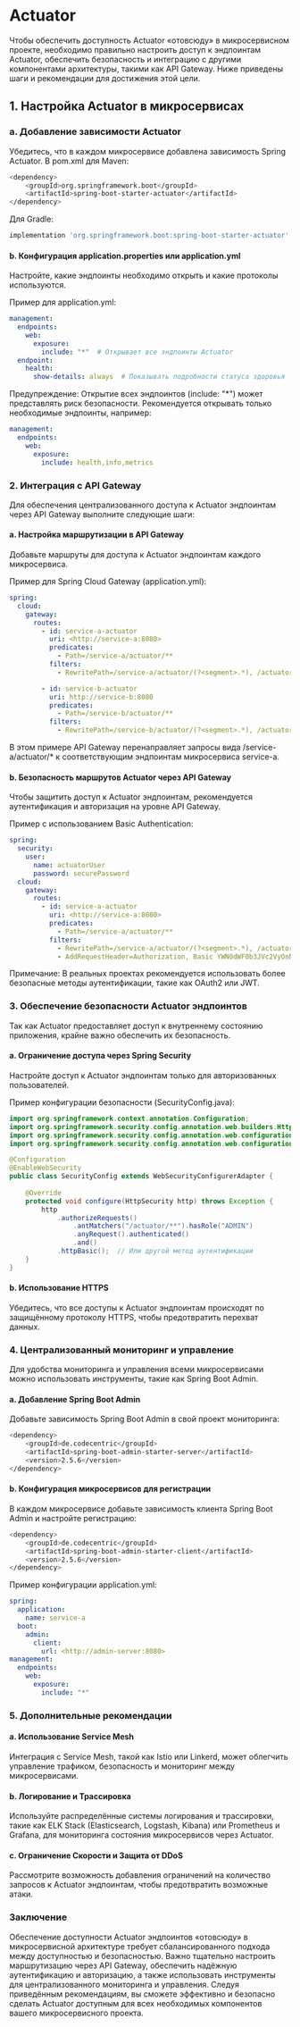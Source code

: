 # Actuator

Чтобы обеспечить доступность Actuator «отовсюду» в микросервисном проекте, необходимо правильно настроить доступ к эндпоинтам Actuator, обеспечить безопасность и интеграцию с другими компонентами архитектуры, такими как API Gateway. Ниже приведены шаги и рекомендации для достижения этой цели.

## 1. Настройка Actuator в микросервисах

### a. Добавление зависимости Actuator

Убедитесь, что в каждом микросервисе добавлена зависимость Spring Actuator. В pom.xml для Maven:

```bash
<dependency>
    <groupId>org.springframework.boot</groupId>
    <artifactId>spring-boot-starter-actuator</artifactId>
</dependency>
```

Для Gradle:

```bash
implementation 'org.springframework.boot:spring-boot-starter-actuator'
```

#### b. Конфигурация application.properties или application.yml

Настройте, какие эндпоинты необходимо открыть и какие протоколы используются.

Пример для application.yml:

```yml
management:
  endpoints:
    web:
      exposure:
        include: "*"  # Открывает все эндпоинты Actuator
  endpoint:
    health:
      show-details: always  # Показывать подробности статуса здоровья
```

Предупреждение: Открытие всех эндпоинтов (include: "*") может представлять риск безопасности. Рекомендуется открывать только необходимые эндпоинты, например:

```yml
management:
  endpoints:
    web:
      exposure:
        include: health,info,metrics
```

### 2. Интеграция с API Gateway

Для обеспечения централизованного доступа к Actuator эндпоинтам через API Gateway выполните следующие шаги:

#### a. Настройка маршрутизации в API Gateway

Добавьте маршруты для доступа к Actuator эндпоинтам каждого микросервиса.

Пример для Spring Cloud Gateway (application.yml):

```yml
spring:
  cloud:
    gateway:
      routes:
        - id: service-a-actuator
          uri: <http://service-a:8080>
          predicates:
            - Path=/service-a/actuator/**
          filters:
            - RewritePath=/service-a/actuator/(?<segment>.*), /actuator/${segment}

        - id: service-b-actuator
          uri: http://service-b:8080
          predicates:
            - Path=/service-b/actuator/**
          filters:
            - RewritePath=/service-b/actuator/(?<segment>.*), /actuator/${segment}
```

В этом примере API Gateway перенаправляет запросы вида /service-a/actuator/* к соответствующим эндпоинтам микросервиса service-a.

#### b. Безопасность маршрутов Actuator через API Gateway

Чтобы защитить доступ к Actuator эндпоинтам, рекомендуется аутентификация и авторизация на уровне API Gateway.

Пример с использованием Basic Authentication:

```yml
spring:
  security:
    user:
      name: actuatorUser
      password: securePassword
  cloud:
    gateway:
      routes:
        - id: service-a-actuator
          uri: <http://service-a:8080>
          predicates:
            - Path=/service-a/actuator/**
          filters:
            - RewritePath=/service-a/actuator/(?<segment>.*), /actuator/${segment}
            - AddRequestHeader=Authorization, Basic YWN0dWF0b3JVc2VyOnNlY3VyZVBhc3N3b3Jk
```

Примечание: В реальных проектах рекомендуется использовать более безопасные методы аутентификации, такие как OAuth2 или JWT.

### 3. Обеспечение безопасности Actuator эндпоинтов

Так как Actuator предоставляет доступ к внутреннему состоянию приложения, крайне важно обеспечить их безопасность.

#### a. Ограничение доступа через Spring Security

Настройте доступ к Actuator эндпоинтам только для авторизованных пользователей.

Пример конфигурации безопасности (SecurityConfig.java):

```java
import org.springframework.context.annotation.Configuration;
import org.springframework.security.config.annotation.web.builders.HttpSecurity;
import org.springframework.security.config.annotation.web.configuration.EnableWebSecurity;
import org.springframework.security.config.annotation.web.configuration.WebSecurityConfigurerAdapter;

@Configuration
@EnableWebSecurity
public class SecurityConfig extends WebSecurityConfigurerAdapter {
  
    @Override
    protected void configure(HttpSecurity http) throws Exception {
        http
            .authorizeRequests()
                .antMatchers("/actuator/**").hasRole("ADMIN")
                .anyRequest().authenticated()
                .and()
            .httpBasic();  // Или другой метод аутентификации
    }
}
```

#### b. Использование HTTPS

Убедитесь, что все доступы к Actuator эндпоинтам происходят по защищённому протоколу HTTPS, чтобы предотвратить перехват данных.

### 4. Централизованный мониторинг и управление

Для удобства мониторинга и управления всеми микросервисами можно использовать инструменты, такие как Spring Boot Admin.

#### a. Добавление Spring Boot Admin

Добавьте зависимость Spring Boot Admin в свой проект мониторинга:

```bash
<dependency>
    <groupId>de.codecentric</groupId>
    <artifactId>spring-boot-admin-starter-server</artifactId>
    <version>2.5.6</version>
</dependency>
```

#### b. Конфигурация микросервисов для регистрации

В каждом микросервисе добавьте зависимость клиента Spring Boot Admin и настройте регистрацию:

```bash
<dependency>
    <groupId>de.codecentric</groupId>
    <artifactId>spring-boot-admin-starter-client</artifactId>
    <version>2.5.6</version>
</dependency>
```

Пример конфигурации application.yml:

```yml
spring:
  application:
    name: service-a
  boot:
    admin:
      client:
        url: <http://admin-server:8080>
management:
  endpoints:
    web:
      exposure:
        include: "*"
```

### 5. Дополнительные рекомендации

#### a. Использование Service Mesh

Интеграция с Service Mesh, такой как Istio или Linkerd, может облегчить управление трафиком, безопасность и мониторинг между микросервисами.

#### b. Логирование и Трассировка

Используйте распределённые системы логирования и трассировки, такие как ELK Stack (Elasticsearch, Logstash, Kibana) или Prometheus и Grafana, для мониторинга состояния микросервисов через Actuator.

#### c. Ограничение Скорости и Защита от DDoS

Рассмотрите возможность добавления ограничений на количество запросов к Actuator эндпоинтам, чтобы предотвратить возможные атаки.

### Заключение

Обеспечение доступности Actuator эндпоинтов «отовсюду» в микросервисной архитектуре требует сбалансированного подхода между доступностью и безопасностью. Важно тщательно настроить маршрутизацию через API Gateway, обеспечить надёжную аутентификацию и авторизацию, а также использовать инструменты для централизованного мониторинга и управления. Следуя приведённым рекомендациям, вы сможете эффективно и безопасно сделать Actuator доступным для всех необходимых компонентов вашего микросервисного проекта.
